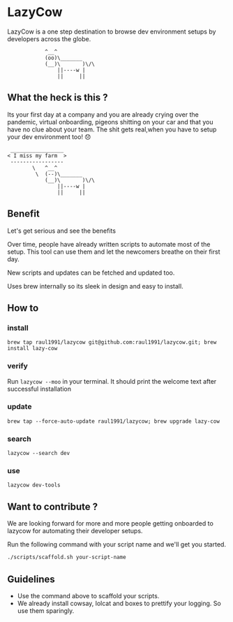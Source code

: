 # LazyCow

LazyCow is a one step destination to browse dev environment setups by developers across the globe.

```text
            ^__^
            (oo)\_______
            (__)\       )\/\
                ||----w |
                ||     ||
```

## What the heck is this ?

Its your first day at a company and you are already crying over the pandemic, virtual onboarding, pigeons shitting on your car and that you have no clue about your team. The shit gets real,when you have to setup your dev environment too! :disappointed:

```text
 _________________
< I miss my farm  >
 -----------------
        \   ^__^
         \  (--)\_______
            (__)\       )\/\
                ||----w |
                ||     ||
```

## Benefit

Let's get serious and see the benefits

Over time, people have already written scripts to automate most of the setup. This tool can use them and let the newcomers breathe on their first day.

New scripts and updates can be fetched and updated too.

Uses brew internally so its sleek in design and easy to install.

## How to

### install

`brew tap raul1991/lazycow git@github.com:raul1991/lazycow.git; brew install lazy-cow`

### verify

Run `lazycow --moo` in your terminal. It should print the welcome text after successful installation

### update

`brew tap --force-auto-update raul1991/lazycow; brew upgrade lazy-cow`

### search

`lazycow --search dev`

### use

`lazycow dev-tools`

## Want to contribute ?

We are looking forward for more and more people getting onboarded to lazycow for automating their developer setups.

Run the following command with your script name and we'll get you started.

```bash
./scripts/scaffold.sh your-script-name
```

## Guidelines

- Use the command above to scaffold your scripts.
- We already install cowsay, lolcat and boxes to prettify your logging. So use them sparingly.

